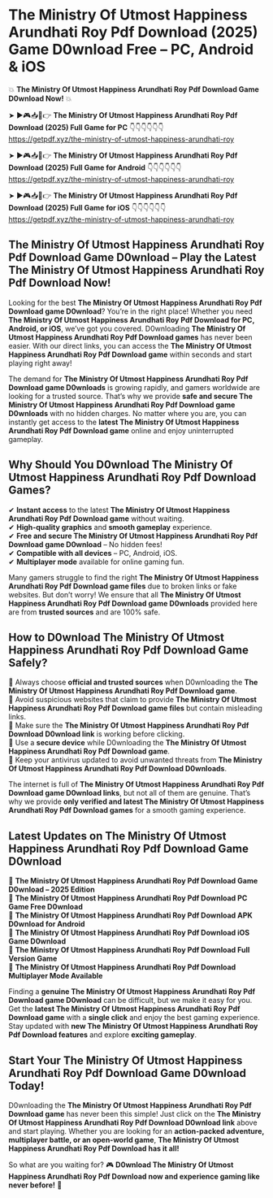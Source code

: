 # The Ministry Of Utmost Happiness Arundhati Roy Pdf Download (2025) Game D0wnload Free – PC, Android & iOS

💥 **The Ministry Of Utmost Happiness Arundhati Roy Pdf Download Game D0wnload Now!** 💥  

➤ ►🎮📥📱👉 **The Ministry Of Utmost Happiness Arundhati Roy Pdf Download (2025) Full Game for PC** 👇👇👇👇👇👇  
https://getpdf.xyz/the-ministry-of-utmost-happiness-arundhati-roy  

➤ ►🎮📥📱👉 **The Ministry Of Utmost Happiness Arundhati Roy Pdf Download (2025) Full Game for Android** 👇👇👇👇👇👇  
https://getpdf.xyz/the-ministry-of-utmost-happiness-arundhati-roy  

➤ ►🎮📥📱👉 **The Ministry Of Utmost Happiness Arundhati Roy Pdf Download (2025) Full Game for iOS** 👇👇👇👇👇👇  
https://getpdf.xyz/the-ministry-of-utmost-happiness-arundhati-roy  

## The Ministry Of Utmost Happiness Arundhati Roy Pdf Download Game D0wnload – Play the Latest The Ministry Of Utmost Happiness Arundhati Roy Pdf Download Now!

Looking for the best **The Ministry Of Utmost Happiness Arundhati Roy Pdf Download game D0wnload**? You’re in the right place! Whether you need **The Ministry Of Utmost Happiness Arundhati Roy Pdf Download for PC, Android, or iOS**, we’ve got you covered. D0wnloading **The Ministry Of Utmost Happiness Arundhati Roy Pdf Download games** has never been easier. With our direct links, you can access the **The Ministry Of Utmost Happiness Arundhati Roy Pdf Download game** within seconds and start playing right away!  

The demand for **The Ministry Of Utmost Happiness Arundhati Roy Pdf Download game D0wnloads** is growing rapidly, and gamers worldwide are looking for a trusted source. That’s why we provide **safe and secure The Ministry Of Utmost Happiness Arundhati Roy Pdf Download game D0wnloads** with no hidden charges. No matter where you are, you can instantly get access to the **latest The Ministry Of Utmost Happiness Arundhati Roy Pdf Download game** online and enjoy uninterrupted gameplay.  

## **Why Should You D0wnload The Ministry Of Utmost Happiness Arundhati Roy Pdf Download Games?**  

✔ **Instant access** to the latest **The Ministry Of Utmost Happiness Arundhati Roy Pdf Download game** without waiting.  
✔ **High-quality graphics** and **smooth gameplay** experience.  
✔ **Free and secure The Ministry Of Utmost Happiness Arundhati Roy Pdf Download game D0wnload** – No hidden fees!  
✔ **Compatible with all devices** – PC, Android, iOS.  
✔ **Multiplayer mode** available for online gaming fun.  

Many gamers struggle to find the right **The Ministry Of Utmost Happiness Arundhati Roy Pdf Download game files** due to broken links or fake websites. But don’t worry! We ensure that all **The Ministry Of Utmost Happiness Arundhati Roy Pdf Download game D0wnloads** provided here are from **trusted sources** and are 100% safe.  

## **How to D0wnload The Ministry Of Utmost Happiness Arundhati Roy Pdf Download Game Safely?**  

📌 Always choose **official and trusted sources** when D0wnloading the **The Ministry Of Utmost Happiness Arundhati Roy Pdf Download game**.  
📌 Avoid suspicious websites that claim to provide **The Ministry Of Utmost Happiness Arundhati Roy Pdf Download game files** but contain misleading links.  
📌 Make sure the **The Ministry Of Utmost Happiness Arundhati Roy Pdf Download D0wnload link** is working before clicking.  
📌 Use a **secure device** while D0wnloading the **The Ministry Of Utmost Happiness Arundhati Roy Pdf Download game**.  
📌 Keep your antivirus updated to avoid unwanted threats from **The Ministry Of Utmost Happiness Arundhati Roy Pdf Download D0wnloads**.  

The internet is full of **The Ministry Of Utmost Happiness Arundhati Roy Pdf Download game D0wnload links**, but not all of them are genuine. That’s why we provide **only verified and latest The Ministry Of Utmost Happiness Arundhati Roy Pdf Download games** for a smooth gaming experience.  

## **Latest Updates on The Ministry Of Utmost Happiness Arundhati Roy Pdf Download Game D0wnload**  

🔹 **The Ministry Of Utmost Happiness Arundhati Roy Pdf Download Game D0wnload – 2025 Edition**  
🔹 **The Ministry Of Utmost Happiness Arundhati Roy Pdf Download PC Game Free D0wnload**  
🔹 **The Ministry Of Utmost Happiness Arundhati Roy Pdf Download APK D0wnload for Android**  
🔹 **The Ministry Of Utmost Happiness Arundhati Roy Pdf Download iOS Game D0wnload**  
🔹 **The Ministry Of Utmost Happiness Arundhati Roy Pdf Download Full Version Game**  
🔹 **The Ministry Of Utmost Happiness Arundhati Roy Pdf Download Multiplayer Mode Available**  

Finding a **genuine The Ministry Of Utmost Happiness Arundhati Roy Pdf Download game D0wnload** can be difficult, but we make it easy for you. Get the **latest The Ministry Of Utmost Happiness Arundhati Roy Pdf Download game** with a **single click** and enjoy the best gaming experience. Stay updated with **new The Ministry Of Utmost Happiness Arundhati Roy Pdf Download features** and explore **exciting gameplay**.  

## **Start Your The Ministry Of Utmost Happiness Arundhati Roy Pdf Download Game D0wnload Today!**  

D0wnloading the **The Ministry Of Utmost Happiness Arundhati Roy Pdf Download game** has never been this simple! Just click on the **The Ministry Of Utmost Happiness Arundhati Roy Pdf Download D0wnload link** above and start playing. Whether you are looking for an **action-packed adventure, multiplayer battle, or an open-world game**, **The Ministry Of Utmost Happiness Arundhati Roy Pdf Download has it all!**  

So what are you waiting for? 🎮 **D0wnload The Ministry Of Utmost Happiness Arundhati Roy Pdf Download now and experience gaming like never before!** 🚀  